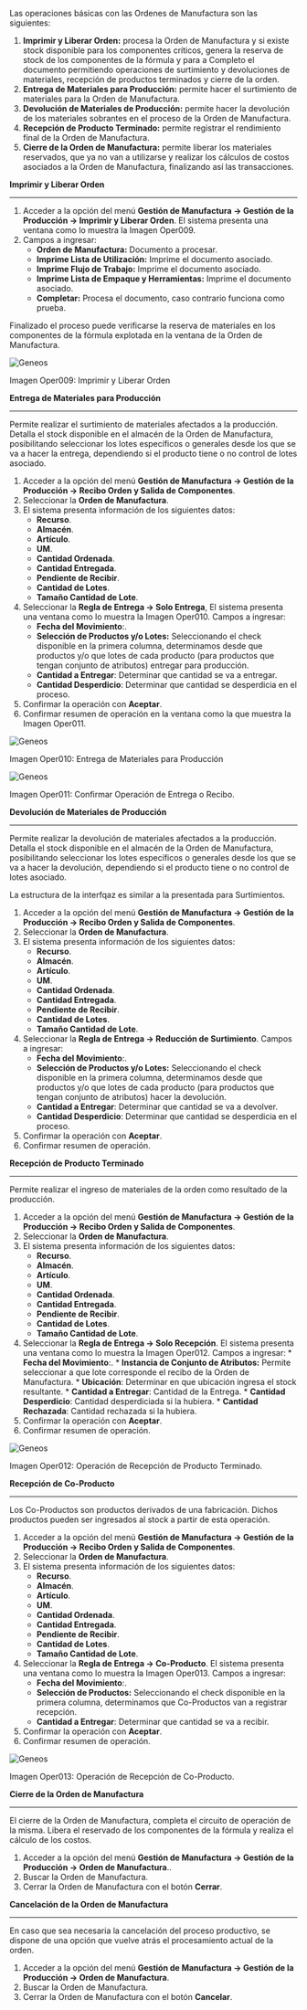 Las operaciones básicas con las Ordenes de Manufactura son las siguientes:


1. **Imprimir y Liberar Orden:** procesa la Orden de Manufactura y si existe stock disponible para los componentes críticos, genera la reserva de stock de los componentes de la fórmula y para a Completo el documento permitiendo operaciones de surtimiento y devoluciones de materiales, recepción de productos terminados y cierre de la orden.
2. **Entrega de Materiales para Producción:** permite hacer el surtimiento de materiales para la Orden de Manufactura.
3. **Devolución de Materiales de Producción:** permite hacer la devolución de los materiales sobrantes en el proceso de la Orden de Manufactura.
4. **Recepción de Producto Terminado:** permite registrar el rendimiento final de la Orden de Manufactura.
5. **Cierre de la Orden de Manufactura:** permite liberar los materiales reservados, que ya no van a utilizarse y realizar los cálculos de costos asociados a la Orden de Manufactura, finalizando así las transacciones.



**Imprimir y Liberar Orden**
****************************

1. Acceder a la opción del menú **Gestión de Manufactura →  Gestión de la Producción → Imprimir y Liberar Orden**. El sistema presenta una ventana como lo muestra la Imagen Oper009.
2. Campos a ingresar:
	* **Orden de Manufactura:** Documento a procesar.
	* **Imprime Lista de Utilización:** Imprime el documento asociado.
	* **Imprime Flujo de Trabajo:** Imprime el documento asociado.
	* **Imprime Lista de Empaque y Herramientas:** Imprime el documento asociado.
	* **Completar:** Procesa el documento, caso contrario funciona como prueba.

Finalizado el proceso puede verificarse la reserva de materiales en los componentes de la fórmula explotada en la ventana de la Orden de Manufactura.

![Geneos](img/operaciones/ly_om_impr.png)

Imagen Oper009: Imprimir y Liberar Orden



**Entrega de Materiales para Producción**
*****************************************

Permite realizar el surtimiento de materiales afectados a la producción. Detalla el stock disponible en el almacén de la Orden de Manufactura, posibilitando seleccionar los lotes específicos o generales desde los que se va a hacer la entrega, dependiendo si el producto tiene o no control de lotes asociado.

1. Acceder a la opción del menú **Gestión de Manufactura →  Gestión de la Producción → Recibo Orden y Salida de Componentes**.
2. Seleccionar la **Orden de Manufactura**.
3. El sistema presenta información de los siguientes datos:
	* **Recurso**.
	* **Almacén**.
	* **Artículo**.
	* **UM**.
	* **Cantidad Ordenada**.
	* **Cantidad Entregada**.
	* **Pendiente de Recibir**.
	* **Cantidad de Lotes**.
	* **Tamaño Cantidad de Lote**.
4. Seleccionar la **Regla de Entrega → Solo Entrega**, El sistema presenta una ventana como lo muestra la Imagen Oper010. Campos a ingresar:
	* **Fecha del Movimiento**:.
	* **Selección de Productos y/o Lotes:** Seleccionando el check disponible en la primera columna, determinamos desde que productos y/o que lotes de cada producto (para productos que tengan conjunto de atributos) entregar para producción.
	* **Cantidad a Entregar**: Determinar que cantidad se va a entregar.
	* **Cantidad Desperdicio**: Determinar que cantidad se desperdicia en el proceso.
5. Confirmar la operación con **Aceptar**.
6. Confirmar resumen de operación en la ventana como la que muestra la Imagen Oper011.


![Geneos](img/operaciones/ly_om_movimientos_s.png)

Imagen Oper010: Entrega de Materiales para Producción



![Geneos](img/operaciones/ly_om_movimientos_conf.png)

Imagen Oper011: Confirmar Operación de Entrega o Recibo.



**Devolución de Materiales de Producción**
******************************************

Permite realizar la devolución de materiales afectados a la producción. Detalla el stock disponible en el almacén de la Orden de Manufactura, posibilitando seleccionar los lotes específicos o generales desde los que se va a hacer la devolución, dependiendo si el producto tiene o no control de lotes asociado.

La estructura de la interfqaz es similar a la presentada para Surtimientos.

1. Acceder a la opción del menú **Gestión de Manufactura → Gestión de la Producción → Recibo Orden y Salida de Componentes**.
2. Seleccionar la **Orden de Manufactura**.
3. El sistema presenta información de los siguientes datos:
	* **Recurso**.
	* **Almacén**.
	* **Artículo**.
	* **UM**.
	* **Cantidad Ordenada**.
	* **Cantidad Entregada**.
	* **Pendiente de Recibir**.
	* **Cantidad de Lotes**.
	* **Tamaño Cantidad de Lote**.
4. Seleccionar la **Regla de Entrega → Reducción de Surtimiento**. Campos a ingresar:
	* **Fecha del Movimiento**:.
	* **Selección de Productos y/o Lotes:** Seleccionando el check disponible en la primera columna, determinamos desde que productos y/o que lotes de cada producto (para productos que tengan conjunto de atributos) hacer la devolución.
	* **Cantidad a Entregar**: Determinar que cantidad se va a devolver.
	* **Cantidad Desperdicio**: Determinar que cantidad se desperdicia en el proceso.
5. Confirmar la operación con **Aceptar**.
6. Confirmar resumen de operación.



**Recepción de Producto Terminado**
***********************************

Permite realizar el ingreso de materiales de la orden como resultado de la producción.

1. Acceder a la opción del menú **Gestión de Manufactura → Gestión de la Producción → Recibo Orden y Salida de Componentes**.
2. Seleccionar la **Orden de Manufactura**.
3. El sistema presenta información de los siguientes datos:
	* **Recurso**.
	* **Almacén**.
	* **Artículo**.
	* **UM**.
	* **Cantidad Ordenada**.
	* **Cantidad Entregada**.
	* **Pendiente de Recibir**.
	* **Cantidad de Lotes**.
	* **Tamaño Cantidad de Lote**.
4. Seleccionar la **Regla de Entrega → Solo Recepción**. El sistema presenta una ventana como lo muestra la Imagen Oper012. Campos a ingresar:
		* **Fecha del Movimiento**:.
		* **Instancia de Conjunto de Atributos:** Permite seleccionar a que lote corresponde el recibo de la Orden de Manufactura.
		* **Ubicación**: Determinar en que ubicación ingresa el stock resultante.
		* **Cantidad a Entregar**: Cantidad de la Entrega.
		* **Cantidad Desperdicio**: Cantidad desperdiciada si la hubiera.
		* **Cantidad Rechazada**: Cantidad rechazada si la hubiera.
5. Confirmar la operación con **Aceptar**.
6. Confirmar resumen de operación.


![Geneos](img/operaciones/ly_om_movimientos_conf.png)

Imagen Oper012: Operación de Recepción de Producto Terminado.



**Recepción de Co-Producto**
****************************

Los Co-Productos son productos derivados de una fabricación. Dichos productos pueden ser ingresados al stock a partir de esta operación.

1. Acceder a la opción del menú **Gestión de Manufactura → Gestión de la Producción → Recibo Orden y Salida de Componentes**.
2. Seleccionar la **Orden de Manufactura**.
3. El sistema presenta información de los siguientes datos:
	* **Recurso**.
	* **Almacén**.
	* **Artículo**.
	* **UM**.
	* **Cantidad Ordenada**.
	* **Cantidad Entregada**.
	* **Pendiente de Recibir**.
	* **Cantidad de Lotes**.
	* **Tamaño Cantidad de Lote**.
4. Seleccionar la **Regla de Entrega → Co-Producto**. El sistema presenta una ventana como lo muestra la Imagen Oper013. Campos a ingresar:
	* **Fecha del Movimiento**:.
	* **Selección de Productos:** Seleccionando el check disponible en la primera columna, determinamos que Co-Productos van a registrar recepción.
	* **Cantidad a Entregar**: Determinar que cantidad se va a recibir.
5. Confirmar la operación con **Aceptar**.
6. Confirmar resumen de operación.


![Geneos](img/operaciones/ly_om_movimientos_coprod.png)

Imagen Oper013: Operación de Recepción de Co-Producto.


**Cierre de la Orden de Manufactura**
*************************************

El cierre de la Orden de Manufactura, completa el circuito de operación de la misma. Libera el reservado de los componentes de la fórmula y realiza el cálculo de los costos.

1. Acceder a la opción del menú **Gestión de Manufactura →  Gestión de la Producción → Orden de Manufactura**..
2. Buscar la Orden de Manufactura.
3. Cerrar la Orden de Manufactura con el botón **Cerrar**.



**Cancelación de la Orden de Manufactura**
******************************************

En caso que sea necesaria la cancelación del proceso productivo, se dispone de una opción que vuelve atrás el procesamiento actual de la orden.

1. Acceder a la opción del menú **Gestión de Manufactura →  Gestión de la Producción → Orden de Manufactura**.
2. Buscar la Orden de Manufactura.
3. Cerrar la Orden de Manufactura con el botón **Cancelar**.